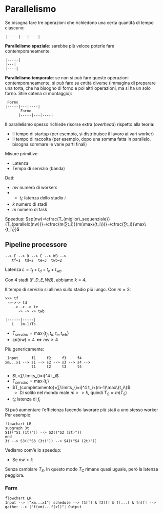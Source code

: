 # Parallelismo

Se bisogna fare tre operazioni che richiedono una certa quantità di tempo ciascuno:
```
|-----|---|----|
```

**Parallelismo spaziale**: sarebbe più veloce poterle fare contemporaneamente:
```
|-----|
|---|
|----|
```

**Parallelismo temporale**: se non si può fare queste operazioni contemporaneamente, si può fare su entità diverse (immagina di preparare una torta, che ha bisogno di forno e poi altri operazioni, ma si ha un solo forno. Stile catena di montaggio):
```
 Forno
|-----|---|----|
       Forno
      |-----|---|----|
```

Il parallelismo spesso richiede risorse extra (*overhead*) rispetto alla teoria:
- Il tempo di startup (per esempio, si distribuisce il lavoro ai vari worker)
- Il tempo di raccolta (per esempio, dopo una somma fatta in parallelo, bisogna sommare le varie parti finali)

Misure primitive:
- Latenza
- Tempo di servizio (banda)

Dati:
- $nw$ numero di workers
- - $t_i$: latenza dello stadio $i$
- $k$ numero di stadi
- $m$ numero di task

Speedup: $sp(nw)=\cfrac{T_{miglior\_sequenziale}}{T_{parallelo(nw)}}=\cfrac{m(∑t_i)}{m(\max\{t_i\})}=\cfrac{∑t_i}{\max\{t_i\}}$

## Pipeline processore

```
--> F --> D --> E --> WB -->
   tf=1  td=2  te=3  twb=2
```

Latenza $L=t_f+t_d+t_e+t_{wb}$

Con 4 stadi ($F, D, E ,WB$), abbiamo $k=4$.

Il tempo di servizio si allinea sullo stadio più lungo. Con $m=3$:

```
>>> tf
 ->->-> td
   -->-->--> te
      -> -> -> twb

|------|-----|
   L   (m-1)Ts
```

- $T_{servizio}=\max\{t_f,t_d,t_e,t_{wb}\}$
- $sp(nw)=4⇔nw≥4$

Più genericamente:
```
 Input      f1     f2     f3     f4
xm...x1 --> s1 --> s2 --> s3 --> s4 -->
            t1     t2     t3     t4
```

- $L=∑\limits_{i=i}^4 t_i$
- $T_{servizio}=\max\{t_i\}$
- $T_{completamento}=∑\limits_{i=i}^4 t_i+(m-1)\max\{t_i\}$
	- Di solito nel mondo reale $m>>k$, quindi $T_C≈m(T_S)$
- $t_i$: latenza di $f_i$

Si può aumentare l'efficienza facendo lavorare più stati a uno stesso worker Per esempio:
```mermaid
flowchart LR
subgraph 3t
S1(("S1 (1t)")) --> S2(("S2 (2t)"))
end
3t --> S3(("S3 (3t)")) --> S4(("S4 (2t)"))
```

Vediamo com'è lo speedup:
- Se $nw>k$ 

Senza cambiare $T_S$. In questo modo $T_C$ rimane quasi uguale, però la latenza peggiora.

### Farm

```mermaid
flowchart LR
Input --> |"xm...x1"| schedule --> f1[f] & f2[f] & f[...] & fn[f] --> gather --> |"f(xm)...f(x1)"| Output
```
